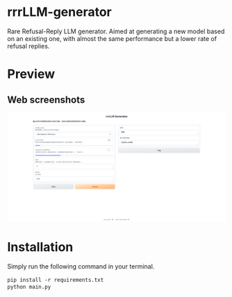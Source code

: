 # rrrLLM-generator

Rare Refusal-Reply LLM generator. Aimed at generating a new model based on an existing one, with almost the same performance but a lower rate of refusal replies.

# Preview

## Web screenshots

![image.png](assets/image.png)

# Installation

Simply run the following command in your terminal.

```shell
pip install -r requirements.txt
python main.py
```
